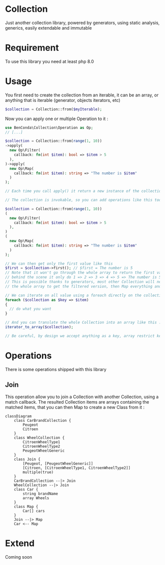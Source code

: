 # Collection
Just another collection library, powered by generators, using static analysis, generics, easily extendable and immutable

# Requirement
To use this library you need at least php 8.0

# Usage

You first need to create the collection from an iterable, it can be an array, or anything that is iterable (generator, objects iterators, etc)

```PHP
$collection = Collection::from($myIterable);
```

Now you can apply one or multiple Operation to it : 
```PHP
use BenConda\Collection\Operation as Op;
// [...]

$collection = Collection::from(range(1, 10))
->apply(
  new Op\Filter(
    callback: fn(int $item): bool => $item > 5
  ),
)->apply(
  new Op\Map(
    callback: fn(int $item): string => "The number is $item"
  )
);

// Each time you call apply() it return a new instance of the collection, nothing is override !

// The collection is invokable, so you can add operations like this too : 

$collection = Collection::from(range(1, 10))
(
  new Op\Filter(
    callback: fn(int $item): bool => $item > 5
  ),
)
(
  new Op\Map(
    callback: fn(int $item): string => "The number is $item"
  )
);

// We can then get only the first value like this
$first = $collection->first(); // $first = The number is 5
// Note that it won't go through the whole array to return the first value, 
// behind the scene it only do 1 => 2 => 3 => 4 => 5 => The number is 5 and stop
// This is possible thanks to generators, most other Collection will need to loop through 
// the whole array to get the filtered version, then Map everything and to finish you get the first value using its offset

// We can iterate on all value using a foreach directly on the collection $object : 
foreach ($collection as $key => $item)
{
  // do what you want
}

// And you can translate the whole Collection into an array like this : 
iterator_to_array($collection);

// Be careful, by design we accept anything as a key, array restrict keys to int|string value so it can fail depending of your Collection TKey.
```
# Operations
There is some operations shipped with this library

## Join
This operation allow you to join a Collection with another Collection, using a match callback. The resulted Collection items are arrays containing the matched items, that you can then Map to create a new Class from it :

```mermaid
classDiagram
    class CarBrandCollection {
        Peugeot
        Citroen
    }
    class WheelCollection {
        CitroenWheelType1
        CitroenWheelType2
        PeugeotWheelGeneric
    }
    class Join {
        [Peugeot, [PeugeotWheelGeneric]]
        [Citroen, [CitroenWheelType1, CitroenWheelType2]]
        multiple(true)
    }
    CarBrandCollection --|> Join
    WheelCollection --|> Join
    class Car {
        string brandName
        array Wheels
    }
    class Map {
        Car[] cars
    }
    Join --|> Map
    Car <-- Map
```

# Extend

Coming soon
